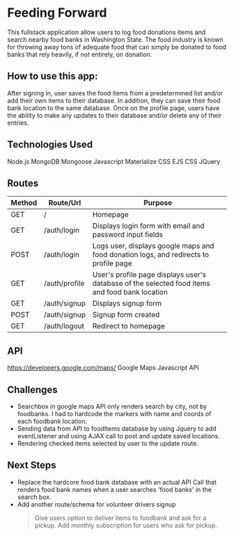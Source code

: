 # Feeding Forward

This fullstack application allow users to log food donations items and search nearby food banks in Washington State. The food industry is known for throwing away tons of adequate food that can simply be donated to food banks that rely heavily, if not entirely, on donation.

## How to use this app:

After signing in, user saves the food items from a predetermined list and/or add their own items to their database. In addition, they can save their food bank location to the same database. Once on the profile page, users have the ability to make any updates to their database and/or delete any of their entries. 

## Technologies Used

Node.js
MongoDB
Mongoose
Javascript
Materialize CSS
EJS
CSS
JQuery

## Routes

|Method         |Route/Url          |Purpose                         |
|----------------|-------------------------------|-----------------------------|
|GET |/            |Homepage            |
|GET          |/auth/login            |Displays login form with email and password input fields          |
|POST          |/auth/login| Logs user, displays google maps and food donation logs, and redirects to profile page
|GET          |/auth/profile| User's profile page displays user's database of the selected food items and food bank location
|GET |/auth/signup          |Displays signup form          
|POST          |/auth/signup           |Signup form created          |
|GET          |/auth/logout| Redirect to homepage

## API 

https://developers.google.com/maps/
Google Maps Javascript API

## Challenges

- Searchbox in google maps API only renders search by city, not by foodbanks. I had to hardcode the markers with name and coords of each foodbank location. 
- Sending data from API to foodItems database by using Jquery to add eventListener and using AJAX call to post and update saved locations. 
- Rendering checked items selected by user to the update route.


## Next Steps
- Replace the hardcore food bank database with an actual API Call that renders food bank names when a user searches 'food banks' in the search box.
- Add another route/schema for volunteer drivers signup
	> Give users option to deliver items to foodbank and ask for a pickup.
	Add monthly subscription for users who ask for pickup.